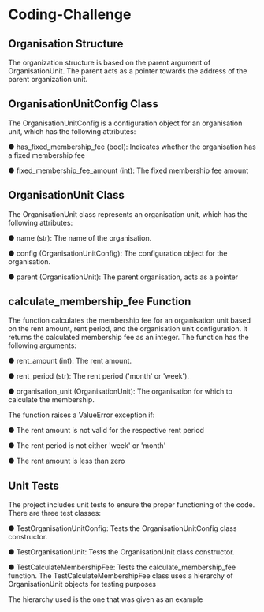 # Coding-Challenge


## Organisation Structure
The organization structure is based on the parent argument of OrganisationUnit. The parent acts as a pointer towards the address of the parent organization unit.

## OrganisationUnitConfig Class

The OrganisationUnitConfig is a configuration object for an organisation unit, which has the following attributes:

 ● has_fixed_membership_fee (bool): Indicates whether the organisation has a fixed membership fee
 
 ● fixed_membership_fee_amount (int): The fixed membership fee amount

## OrganisationUnit Class

The OrganisationUnit class represents an organisation unit, which has the following attributes:

 ● name (str): The name of the organisation.
 
 ● config (OrganisationUnitConfig): The configuration object for the organisation.
 
 ● parent (OrganisationUnit): The parent organisation, acts as a pointer

## calculate_membership_fee Function

The function calculates the membership fee for an organisation unit based on the rent amount, rent period, and the organisation unit configuration. It returns the calculated membership fee as an integer.
The function has the following arguments:

 ● rent_amount (int): The rent amount.
 
 ● rent_period (str): The rent period ('month' or 'week').
 
 ● organisation_unit (OrganisationUnit): The organisation for which to calculate the membership.

 The function raises a ValueError exception if:

 ● The rent amount is not valid for the respective rent period
 
 ● The rent period is not either 'week' or 'month'
 
 ● The rent amount is less than zero

## Unit Tests
The project includes unit tests to ensure the proper functioning of the code. There are three test classes:

 ● TestOrganisationUnitConfig: Tests the OrganisationUnitConfig class constructor.
 
 ● TestOrganisationUnit: Tests the OrganisationUnit class constructor.
 
 ● TestCalculateMembershipFee: Tests the calculate_membership_fee function.
 The TestCalculateMembershipFee class uses a hierarchy of OrganisationUnit objects for testing purposes
 
 The hierarchy used is the one that was given as an example
